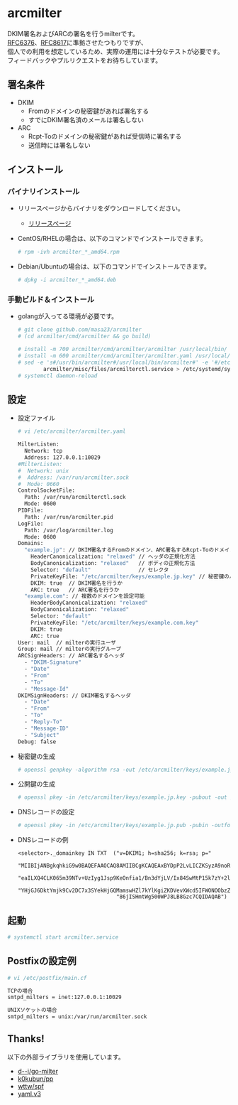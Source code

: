 # arcmilter

DKIM署名およびARCの署名を行うmilterです。  
[RFC6376](https://datatracker.ietf.org/doc/html/rfc6376)、[RFC8617](https://datatracker.ietf.org/doc/html/rfc8617)に準拠させたつもりですが、  
個人での利用を想定しているため、実際の運用には十分なテストが必要です。  
フィードバックやプルリクエストをお待ちしています。

## 署名条件

* DKIM
  * Fromのドメインの秘密鍵があれば署名する
  * すでにDKIM署名済のメールは署名しない
* ARC
  * Rcpt-Toのドメインの秘密鍵があれば受信時に署名する
  * 送信時には署名しない

## インストール

### バイナリインストール

* リリースページからバイナリをダウンロードしてください。
  * [リリースページ](https://github.com/masa23/arcmilter/releases/latest/)

* CentOS/RHELの場合は、以下のコマンドでインストールできます。
  ``` bash
  # rpm -ivh arcmilter_*_amd64.rpm
  ```
* Debian/Ubuntuの場合は、以下のコマンドでインストールできます。
  ``` bash
  # dpkg -i arcmilter_*_amd64.deb
  ```

### 手動ビルド＆インストール

* golangが入ってる環境が必要です。
  ``` bash
  # git clone github.com/masa23/arcmilter
  # (cd arcmilter/cmd/arcmilter && go build)

  # install -m 700 arcmilter/cmd/arcmilter/arcmilter /usr/local/bin/
  # install -m 600 arcmilter/cmd/arcmilter/arcmilter.yaml /usr/local/etc/arcmilter.yaml
  # sed -e 's#/usr/bin/arcmilter#/usr/local/bin/arcmilter#' -e '#/etc/arcmilter.yaml#/usr/local/etc/arcmilter/arcmilter.yaml#' \
          arcmilter/misc/files/arcmilterctl.service > /etc/systemd/system/arcmilterctl.service
  # systemctl daemon-reload
  ```

## 設定

* 設定ファイル
  ``` bash
  # vi /etc/arcmilter/arcmilter.yaml

  MilterListen:
    Network: tcp
    Address: 127.0.0.1:10029
  #MilterListen:
  #  Network: unix
  #  Address: /var/run/arcmilter.sock
  #  Mode: 0660
  ControlSocketFile:
    Path: /var/run/arcmilterctl.sock
    Mode: 0600
  PIDFile:
    Path: /var/run/arcmilter.pid
  LogFile:
    Path: /var/log/arcmilter.log
    Mode: 0600
  Domains:
    "example.jp": // DKIM署名するFromのドメイン、ARC署名するRcpt-Toのドメイン
      HeaderCanonicalization: "relaxed" // ヘッダの正規化方法
      BodyCanonicalization: "relaxed"   // ボディの正規化方法
      Selector: "default"               // セレクタ
      PrivateKeyFile: "/etc/arcmilter/keys/example.jp.key" // 秘密鍵のパス
      DKIM: true  // DKIM署名を行うか
      ARC: true   // ARC署名を行うか
    "example.com": // 複数のドメインを設定可能
      HeaderBodyCanonicalization: "relaxed"
      BodyCanonicalization: "relaxed"
      Selector: "default"
      PrivateKeyFile: "/etc/arcmilter/keys/example.com.key"
      DKIM: true
      ARC: true
  User: mail  // milterの実行ユーザ
  Group: mail // milterの実行グループ
  ARCSignHeaders: // ARC署名するヘッダ
    - "DKIM-Signature"
    - "Date"
    - "From"
    - "To"
    - "Message-Id"
  DKIMSignHeaders: // DKIM署名するヘッダ
    - "Date"
    - "From"
    - "To"
    - "Reply-To"
    - "Message-ID"
    - "Subject"
  Debug: false
  ```

* 秘密鍵の生成
  ``` bash
  # openssl genpkey -algorithm rsa -out /etc/arcmilter/keys/example.jp.key -pkeyopt rsa_keygen_bits:2048
  ```

* 公開鍵の生成
  ``` bash
  # openssl pkey -in /etc/arcmilter/keys/example.jp.key -pubout -out /etc/arcmilter/keys/example.jp.pub
  ```

* DNSレコードの設定
  ``` bash
  # openssl pkey -in /etc/arcmilter/keys/example.jp.pub -pubin -outform DER | openssl base64 -A | tr -d '\n' | fold -w 120 | sed -e 's/^/"/g' -e 's/$/"/g'
  ```

* DNSレコードの例
  ``` zonefile
  <selector>._domainkey IN TXT  ("v=DKIM1; h=sha256; k=rsa; p="
                                 "MIIBIjANBgkqhkiG9w0BAQEFAAOCAQ8AMIIBCgKCAQEAxBYDpP2LvLICZKSyzA9noR39zm8FGi2F2f83zldwvxyqaKgnmJ0sNsx86zfcbF1JosTLVXdyPE/u"
                                 "eaILXQ4CLK065m39NTv+UzIyg1Jsp9KeOnfia1/Bn3dYjLV/Ix84SwMtP15k7zY+2l4or38/uyhTGFpLF/bET2LlP8eBxXHtg6t1A798qR4/ZGVauKCDkbye"
                                 "YHjGJ6DktYmjk9Cv2DC7x3SYekHjGQMamswHZl7kYlKgiZKDVevXWcd5IFWONOObzZdgO2boDf/wrqS1eA0BFstbTRdENj1tH573pku3vrOPfJF123E8h6ii"
                                 "86jISHmtWg500WPJ8LB8Gzc7CQIDAQAB")
  ```

## 起動

``` bash
# systemctl start arcmilter.service
```

## Postfixの設定例

``` bash
# vi /etc/postfix/main.cf

TCPの場合
smtpd_milters = inet:127.0.0.1:10029

UNIXソケットの場合
smtpd_milters = unix:/var/run/arcmilter.sock
```

## Thanks!

以下の外部ライブラリを使用しています。

  * [d--j/go-milter](https://github.com/d--j/go-milter)
  * [k0kubun/pp](https://github.com/k0kubun/pp)
  * [wttw/spf](https://github.com/wttw/spf)
  * [yaml.v3](https://gopkg.in/yaml.v3)

